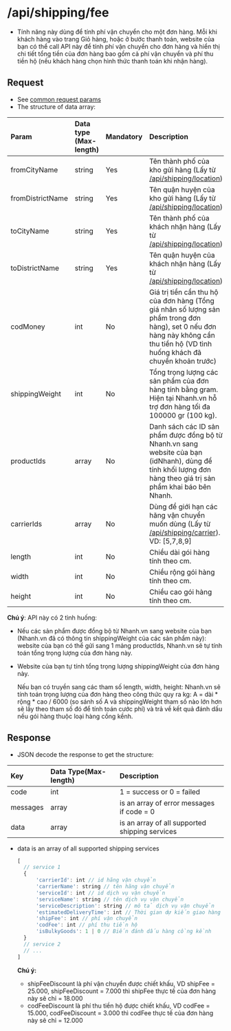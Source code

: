 # /api/shipping/fee

* Tính năng này dùng để tính phí vận chuyển cho một đơn hàng. Mỗi khi khách hàng vào trang Giỏ hàng, hoặc ở bước thanh toán, website của bạn có thể call API này để tính phí vận chuyển cho đơn hàng và hiển thị chi tiết tổng tiền của đơn hàng bao gồm cả phí vận chuyển và phí thu tiền hộ \(nếu khách hàng chọn hình thức thanh toán khi nhận hàng\).

## Request

* See [common request params](../getting-started/api.md#request)
* The structure of data array:

| Param | Data type \(Max-length\) | Mandatory | Description |
| :--- | :--- | :--- | :--- |
| fromCityName | string | Yes | Tên thành phố của kho gửi hàng \(Lấy từ [/api/shipping/location](location.md)\) |
| fromDistrictName | string | Yes | Tên quận huyện của kho gửi hàng \(Lấy từ [/api/shipping/location](location.md)\) |
| toCityName | string | Yes | Tên thành phố của khách nhận hàng \(Lấy từ [/api/shipping/location](location.md)\) |
| toDistrictName | string | Yes | Tên quận huyện của khách nhận hàng \(Lấy từ [/api/shipping/location](location.md)\) |
| codMoney | int | No | Giá trị tiền cần thu hộ của đơn hàng \(Tổng giá nhân số lượng sản phẩm trong đơn hàng\), set 0 nếu đơn hàng này không cần thu tiền hộ \(VD tình huống khách đã chuyển khoản trước\) |
| shippingWeight | int | No | Tổng trọng lượng các sản phẩm của đơn hàng tính bằng gram. Hiện tại Nhanh.vn hỗ trợ đơn hàng tối đa 100000 gr \(100 kg\). |
| productIds | array | No | Danh sách các ID sản phẩm được đồng bộ từ Nhanh.vn sang website của bạn \(idNhanh\), dùng để tính khối lượng đơn hàng theo giá trị sản phẩm khai báo bên Nhanh. |
| carrierIds | array | No | Dùng để giới hạn các hãng vận chuyển muốn dùng \(Lấy từ [/api/shipping/carrier](carrier.md)\). VD: \[5,7,8,9\] |
| length | int | No | Chiều dài gói hàng tính theo cm. |
| width | int | No | Chiều rộng gói hàng tính theo cm. |
| height | int | No | Chiều cao gói hàng tính theo cm. |

**Chú ý**: API này có 2 tình huống:

* Nếu các sản phẩm được đồng bộ từ Nhanh.vn sang website của bạn \(Nhanh.vn đã có thông tin shippingWeight của các sản phẩm này\): website của bạn có thể gửi sang 1 mảng productIds, Nhanh.vn sẽ tự tính toán tổng trọng lượng của đơn hàng này.
* Website của bạn tự tính tổng trọng lượng shippingWeight của đơn hàng này.

  Nếu bạn có truyền sang các tham số length, width, height: Nhanh.vn sẽ tính toán trọng lượng của đơn hàng theo công thức quy ra kg: A = dài \* rộng \* cao / 6000 \(so sánh số A và shippingWeight tham số nào lớn hơn sẽ lấy theo tham số đó để tính toán cước phí\) và trả về kết quả đánh dấu nếu gói hàng thuộc loại hàng cồng kềnh.

## Response

* JSON decode the response to get the structure:

| Key | Data Type\(Max-length\) | Description |
| :--- | :--- | :--- |
| code | int | 1 = success or 0 = failed |
| messages | array | is an array of error messages if code = 0 |
| data | array | is an array of all supported shipping services |

* data is an array of all supported shipping services

  ```javascript
  [
    // service 1
    {
        'carrierId': int // id hãng vận chuyển
        'carrierName': string // tên hãng vận chuyển
        'serviceId': int // id dịch vụ vận chuyển
        'serviceName': string // tên dịch vụ vận chuyển
        'serviceDescription': string // mô tả dịch vụ vận chuyển
        'estimatedDeliveryTime': int // Thời gian dự kiến giao hàng
        'shipFee': int // phí vận chuyển
        'codFee': int // phí thu tiền hộ
        'isBulkyGoods': 1 | 0 // Biến đánh dấu hàng cồng kềnh
    }
    // service 2
    // ...
  ]
  ```

  **Chú ý:**

  * shipFeeDiscount là phí vận chuyển được chiết khấu, VD shipFee = 25.000, shipFeeDiscount = 7.000 thì shipFee thực tế của đơn hàng này sẽ chỉ = 18.000
  * codFeeDiscount là phí thu tiền hộ được chiết khấu, VD codFee = 15.000, codFeeDiscount = 3.000 thì codFee thực tế của đơn hàng này sẽ chỉ = 12.000

